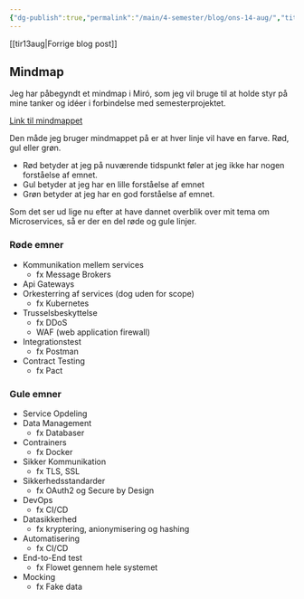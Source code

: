 ```yaml
---
{"dg-publish":true,"permalink":"/main/4-semester/blog/ons-14-aug/","title":"Ons d. 14. Aug","created":"2024-08-14T09:42:44.261+02:00"}
---
```


[[tir13aug\|Forrige blog post]]

## Mindmap

Jeg har påbegyndt et mindmap i Miró, som jeg vil bruge til at holde styr på
mine tanker og idéer i forbindelse med semesterprojektet.

[Link til mindmappet](https://miro.com/app/board/uXjVMYEO0vk=/?share_link_id=654288064214)

Den måde jeg bruger mindmappet på er at hver linje vil have en farve.
Rød, gul eller grøn.

- Rød betyder at jeg på nuværende tidspunkt føler at jeg ikke har nogen forståelse
af emnet.
- Gul betyder at jeg har en lille forståelse af emnet
- Grøn betyder at jeg har en god forståelse af emnet.

Som det ser ud lige nu efter at have dannet overblik over mit tema om
Microservices, så er der en del røde og gule linjer.

### Røde emner

- Kommunikation mellem services
  - fx Message Brokers
- Api Gateways
- Orkesterring af services (dog uden for scope)
  - fx Kubernetes
- Trusselsbeskyttelse
  - fx DDoS
  - WAF (web application firewall)
- Integrationstest
  - fx Postman
- Contract Testing
  - fx Pact

### Gule emner

- Service Opdeling
- Data Management
  - fx Databaser
- Contrainers
  - fx Docker
- Sikker Kommunikation
  - fx TLS, SSL
- Sikkerhedsstandarder
  - fx OAuth2 og Secure by Design
- DevOps
  - fx CI/CD
- Datasikkerhed
  - fx kryptering, anionymisering og hashing
- Automatisering
  - fx CI/CD
- End-to-End test
  - fx Flowet gennem hele systemet
- Mocking
  - fx Fake data
